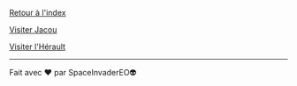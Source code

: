 




[Retour à l'index](./index.md)

[Visiter Jacou](./ma-ville.md)

[Visiter l'Hérault](./mon-departement.md)

---

Fait avec ❤️ par SpaceInvaderEO👽